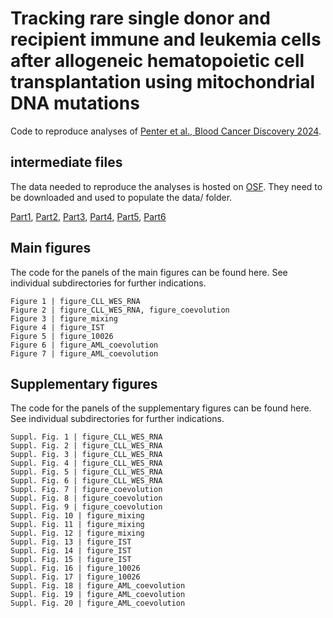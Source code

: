 # Tracking rare single donor and recipient immune and leukemia cells after allogeneic hematopoietic cell transplantation using mitochondrial DNA mutations

Code to reproduce analyses of [Penter et al., Blood Cancer Discovery 2024](https://doi.org/10.1158/2643-3230.BCD-23-0138).

## intermediate files 

The data needed to reproduce the analyses is hosted on [OSF](https://osf.io/). They need to be downloaded and used to populate the data/ folder. 

[Part1](https://osf.io/brd5u/), [Part2](https://osf.io/7584h/), [Part3](https://osf.io/ngyu4/), [Part4](https://osf.io/zh4tb/), [Part5](https://osf.io/5f9dq/), [Part6](https://osf.io/ghe92/)

## Main figures

The code for the panels of the main figures can be found here. See individual subdirectories for further indications. 

```
Figure 1 | figure_CLL_WES_RNA
Figure 2 | figure_CLL_WES_RNA, figure_coevolution
Figure 3 | figure_mixing
Figure 4 | figure_IST
Figure 5 | figure_10026
Figure 6 | figure_AML_coevolution
Figure 7 | figure_AML_coevolution
```

## Supplementary figures

The code for the panels of the supplementary figures can be found here. See individual subdirectories for further indications. 

```
Suppl. Fig. 1 | figure_CLL_WES_RNA
Suppl. Fig. 2 | figure_CLL_WES_RNA
Suppl. Fig. 3 | figure_CLL_WES_RNA
Suppl. Fig. 4 | figure_CLL_WES_RNA
Suppl. Fig. 5 | figure_CLL_WES_RNA
Suppl. Fig. 6 | figure_CLL_WES_RNA
Suppl. Fig. 7 | figure_coevolution
Suppl. Fig. 8 | figure_coevolution
Suppl. Fig. 9 | figure_coevolution
Suppl. Fig. 10 | figure_mixing
Suppl. Fig. 11 | figure_mixing
Suppl. Fig. 12 | figure_mixing
Suppl. Fig. 13 | figure_IST
Suppl. Fig. 14 | figure_IST
Suppl. Fig. 15 | figure_IST
Suppl. Fig. 16 | figure_10026
Suppl. Fig. 17 | figure_10026
Suppl. Fig. 18 | figure_AML_coevolution
Suppl. Fig. 19 | figure_AML_coevolution
Suppl. Fig. 20 | figure_AML_coevolution
```
